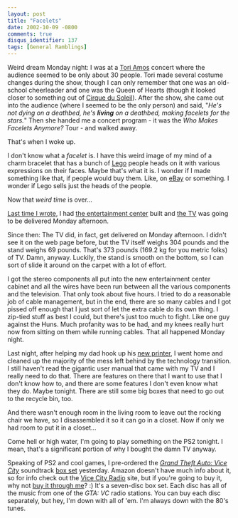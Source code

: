 ```yaml
---
layout: post
title: "Facelets"
date: 2002-10-09 -0800
comments: true
disqus_identifier: 137
tags: [General Ramblings]
---
```

Weird dream Monday night: I was at a [Tori
Amos](http://www.toriamos.com/) concert where the audience seemed to be
only about 30 people. Tori made several costume changes during the show,
though I can only remember that one was an old-school cheerleader and
one was the Queen of Hearts (though it looked closer to something out of
[Cirque du Soleil](http://www.cirquedusoleil.com/)). After the show, she
came out into the audience (where I seemed to be the only person) and
said, "*He's not dying on a deathbed, he's **living** on a deathbed,
making facelets for the stars.*" Then she handed me a concert program -
it was the *Who Makes Facelets Anymore?* Tour - and walked away.
 
 That's when I woke up.
 
 I don't know what a *facelet* is. I have this weird image of my mind of
a charm bracelet that has a bunch of [Lego](http://www.lego.com) people
heads on it with various expressions on their faces. Maybe that's what
it is. I wonder if I made something like that, if people would buy them.
Like, on [eBay](http://www.ebay.com) or something. I wonder if Lego
sells just the heads of the people.
 
 Now that *weird time* is over...
 
 [Last time I wrote](/archive/2002/10/07/a-forty-inch-weekend.aspx), I
had [the entertainment
center](http://www.sauder.com/productpage.asp?ProdNumber=8849-103&From=Entertainment&Sub=Home%5FTheaters)
built and [the
TV](http://www.sonystyle.com/home/item.jsp?hierc=9685x9800x9801&catid=9801&itemid=36589&type=o)
was going to be delivered Monday afternoon.
 
 Since then: The TV did, in fact, get delivered on Monday afternoon. I
didn't see it on the web page before, but the TV itself weighs 304
pounds and the stand weighs 69 pounds. That's 373 pounds (169.2 kg for
you metric folks) of TV. Damn, anyway. Luckily, the stand is smooth on
the bottom, so I can sort of slide it around on the carpet with a lot of
effort.
 
 I got the stereo components all put into the new entertainment center
cabinet and all the wires have been run between all the various
components and the television. That only took about five hours. I tried
to do a reasonable job of cable management, but in the end, there are so
many cables and I got pissed off enough that I just sort of let the
extra cable do its own thing. I zip-tied stuff as best I could, but
there's just too much to fight. Like one guy against the Huns. Much
profanity was to be had, and my knees really hurt now from sitting on
them while running cables. That all happened Monday night.
 
 Last night, after helping my dad hook up his [new
printer](http://products.hp-at-home.com/products/detail.php?high_level_category_id=2&category_id=4&sub_category_id=1815c9dd7908caf733e7ddf85c42b84b&prodnum=C8426A),
I went home and cleaned up the majority of the mess left behind by the
technology transition. I still haven't read the gigantic user manual
that came with my TV and I really need to do that. There are features on
there that I want to use that I don't know how to, and there are some
features I don't even know what they do. Maybe tonight. There are still
some big boxes that need to go out to the recycle bin, too.
 
 And there wasn't enough room in the living room to leave out the
rocking chair we have, so I disassembled it so it can go in a closet.
Now if only we had room to put it in a closet...
 
 Come hell or high water, I'm going to play something on the PS2
tonight. I mean, that's a significant portion of why I bought the damn
TV anyway.
 
 Speaking of PS2 and cool games, I pre-ordered the [*Grand Theft Auto:
Vice City*](http://www.rockstargames.com/vicecity/) soundtrack [box
set](http://www.amazon.com/exec/obidos/ASIN/B00006SM6Q/mhsvortex)
yesterday. Amazon doesn't have much info about it, so for info check out
the [Vice City Radio](http://www.vicecityradio.com/) site, but if you're
going to buy it, why not [buy it through
me](http://www.amazon.com/exec/obidos/ASIN/B00006SM6Q/mhsvortex)? :)
It's a seven-disc box set. Each disc has all of the music from one of
the *GTA: VC* radio stations. You can buy each disc separately, but hey,
I'm down with all of 'em. I'm always down with the 80's tunes.
